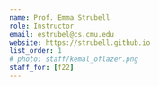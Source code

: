 ```yaml
---
name: Prof. Emma Strubell
role: Instructor
email: estrubel@cs.cmu.edu
website: https://strubell.github.io
list_order: 1
# photo: staff/kemal_oflazer.png
staff_for: [f22]
---
```

